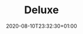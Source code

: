 ---
title: "Deluxe"
date: 2020-08-10T23:32:30+01:00

fixedHeader: true

draft: false

description: "Enter meta description here"

heroBanner: "deluxe-hero.jpg"

roomImages: ["deluxe-1.jpg","deluxe-2.jpg","deluxe-3.jpg","deluxe-4.jpg","deluxe-5.jpg","deluxe-6.jpg","deluxe-7.jpg","deluxe-8.jpg","deluxe-9.jpg","deluxe-10.jpg","deluxe-11.jpg","deluxe-12.jpg"]

roomFeatures: ["Free Parking","Free Wifi","Tea/Coffee Making Facilities","Hairdryer","Lock on Bedroom Door","TV","Wardrope Hangers","Heated Rooms","Balcony","Lake View","Free Toiletries","Towels","Bed Linen","Non-Smoking","Terrace","Patio","Private Bathroom"]

---